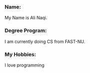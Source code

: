 ### Name:
My Name is Ali Naqi.

### Degree Program:
I am currently doing CS from FAST-NU.

### My Hobbies:
I love programming
